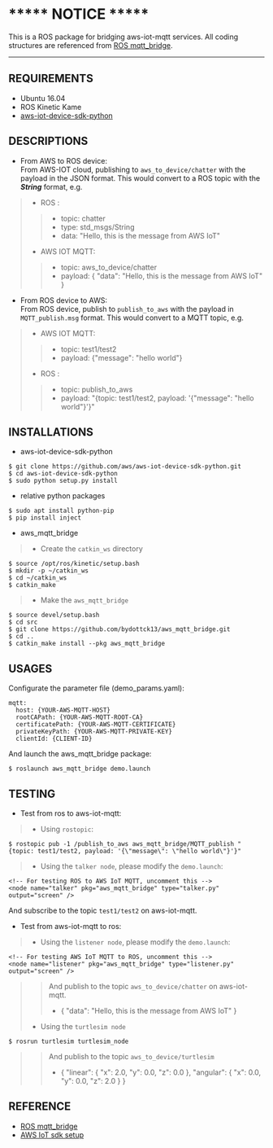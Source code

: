 # ***** NOTICE *****
This is a ROS package for bridging aws-iot-mqtt services. All coding structures are referenced from [ROS mqtt_bridge](http://wiki.ros.org/mqtt_bridge).

------

## REQUIREMENTS
* Ubuntu 16.04
* ROS Kinetic Kame
* [aws-iot-device-sdk-python](https://github.com/aws/aws-iot-device-sdk-python)

## DESCRIPTIONS
* From AWS to ROS device:  
From AWS-IOT cloud, publishing to `aws_to_device/chatter` with the payload in the JSON format. This would convert to a ROS topic with the ***String*** format, e.g.
> - ROS :
>> - topic: chatter
>> - type: std_msgs/String
>> - data: "Hello, this is the message from AWS IoT"
> - AWS IOT MQTT:
>> - topic: aws_to_device/chatter
>> - payload: {
>>  "data": "Hello, this is the message from AWS IoT"
>> }
* From ROS device to AWS:  
From ROS device, publish to `publish_to_aws` with the payload in `MQTT_publish.msg` format. This would convert to a MQTT topic, e.g.
> - AWS IOT MQTT:
>> - topic: test1/test2
>> - payload: {"message": "hello world"}
> - ROS :
>> - topic: publish_to_aws
>> - payload: "{topic: test1/test2, payload: '{\"message\": \"hello world\"}'}"

## INSTALLATIONS
* aws-iot-device-sdk-python
```
$ git clone https://github.com/aws/aws-iot-device-sdk-python.git
$ cd aws-iot-device-sdk-python
$ sudo python setup.py install
```
* relative python packages
```
$ sudo apt install python-pip
$ pip install inject
```
* aws_mqtt_bridge
> - Create the `catkin_ws` directory
```
$ source /opt/ros/kinetic/setup.bash
$ mkdir -p ~/catkin_ws
$ cd ~/catkin_ws
$ catkin_make
```
> - Make the `aws_mqtt_bridge`
```
$ source devel/setup.bash
$ cd src
$ git clone https://github.com/bydottck13/aws_mqtt_bridge.git
$ cd ..
$ catkin_make install --pkg aws_mqtt_bridge
```

## USAGES
Configurate the parameter file (demo_params.yaml):
```
mqtt:
  host: {YOUR-AWS-MQTT-HOST}
  rootCAPath: {YOUR-AWS-MQTT-ROOT-CA}
  certificatePath: {YOUR-AWS-MQTT-CERTIFICATE}
  privateKeyPath: {YOUR-AWS-MQTT-PRIVATE-KEY}
  clientId: {CLIENT-ID}
```
And launch the aws_mqtt_bridge package:
```
$ roslaunch aws_mqtt_bridge demo.launch
```

## TESTING
* Test from ros to aws-iot-mqtt:
> - Using `rostopic`: 
```
$ rostopic pub -1 /publish_to_aws aws_mqtt_bridge/MQTT_publish "{topic: test1/test2, payload: '{\"message\": \"hello world\"}'}"
```
> - Using the `talker node`, please modify the `demo.launch`:
```
<!-- For testing ROS to AWS IoT MQTT, uncomment this -->
<node name="talker" pkg="aws_mqtt_bridge" type="talker.py" output="screen" />
```
And subscribe to the topic `test1/test2` on aws-iot-mqtt.
* Test from aws-iot-mqtt to ros:
> - Using the `listener node`, please modify the `demo.launch`:
```
<!-- For testing AWS IoT MQTT to ROS, uncomment this -->
<node name="listener" pkg="aws_mqtt_bridge" type="listener.py" output="screen" />
```
>> And publish to the topic `aws_to_device/chatter` on aws-iot-mqtt.
>> - {
>>  "data": "Hello, this is the message from AWS IoT"
>> }
> - Using the `turtlesim node`
```
$ rosrun turtlesim turtlesim_node
```
>> And publish to the topic `aws_to_device/turtlesim`
>> - {
>>  "linear": {
>>    "x": 2.0,
>>    "y": 0.0,
>>    "z": 0.0 },
>>  "angular": {
>>    "x": 0.0,
>>    "y": 0.0,
>>    "z": 2.0 }
>> }

## REFERENCE
* [ROS mqtt_bridge](http://wiki.ros.org/mqtt_bridge)
* [AWS IoT sdk setup](http://docs.aws.amazon.com/iot/latest/developerguide/iot-sdk-setup.html)
